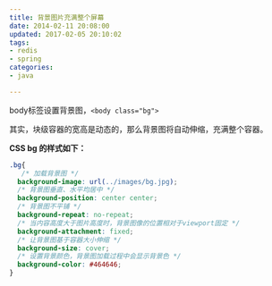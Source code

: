 ```yaml
---
title: 背景图片充满整个屏幕
date: 2014-02-11 20:08:00
updated: 2017-02-05 20:10:02
tags: 
- redis
- spring
categories: 
- java

---
```

body标签设置背景图，`<body class="bg">`

其实，块级容器的宽高是动态的，那么背景图将自动伸缩，充满整个容器。

**CSS bg 的样式如下：**
```css
.bg{
   /* 加载背景图 */
  background-image: url(../images/bg.jpg);
  /* 背景图垂直、水平均居中 */
  background-position: center center;
  /* 背景图不平铺 */
  background-repeat: no-repeat;
  /* 当内容高度大于图片高度时，背景图像的位置相对于viewport固定 */
  background-attachment: fixed;
  /* 让背景图基于容器大小伸缩 */
  background-size: cover;
  /* 设置背景颜色，背景图加载过程中会显示背景色 */
  background-color: #464646;
}
```